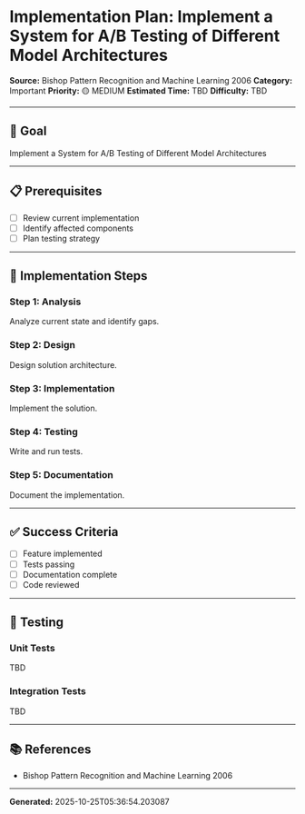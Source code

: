 # Implementation Plan: Implement a System for A/B Testing of Different Model Architectures

**Source:** Bishop Pattern Recognition and Machine Learning 2006
**Category:** Important
**Priority:** 🟡 MEDIUM
**Estimated Time:** TBD
**Difficulty:** TBD

---

## 🎯 Goal

Implement a System for A/B Testing of Different Model Architectures

---

## 📋 Prerequisites

- [ ] Review current implementation
- [ ] Identify affected components
- [ ] Plan testing strategy

---

## 🔧 Implementation Steps

### Step 1: Analysis

Analyze current state and identify gaps.

### Step 2: Design

Design solution architecture.

### Step 3: Implementation

Implement the solution.

### Step 4: Testing

Write and run tests.

### Step 5: Documentation

Document the implementation.

---

## ✅ Success Criteria

- [ ] Feature implemented
- [ ] Tests passing
- [ ] Documentation complete
- [ ] Code reviewed

---

## 🧪 Testing

### Unit Tests

TBD

### Integration Tests

TBD

---

## 📚 References

- Bishop Pattern Recognition and Machine Learning 2006

---

**Generated:** 2025-10-25T05:36:54.203087
